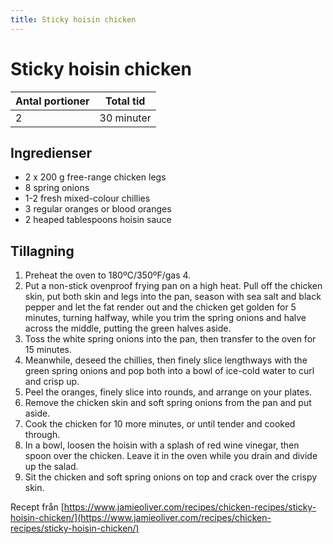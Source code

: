 ```yaml
---
title: Sticky hoisin chicken
---
```

# Sticky hoisin chicken



| Antal portioner       | Total tid         |
| --------------------- | ----------------- |
| 2                     | 30 minuter        |

## Ingredienser
* 2 x 200 g free-range chicken legs
* 8  spring onions
* 1-2  fresh mixed-colour chillies
* 3  regular oranges or blood oranges
* 2 heaped tablespoons hoisin sauce

## Tillagning
<ol class="recipeSteps"><li>Preheat the oven to 180ºC/350ºF/gas 4. </li><li>Put a non-stick ovenproof frying pan on a high heat. Pull off the chicken skin, put both skin and legs into the pan, season with sea salt and black pepper and let the fat render out and the chicken get golden for 5 minutes, turning halfway, while you trim the spring onions and halve across the middle, putting the green halves aside. </li><li>Toss the white spring onions into the pan, then transfer to the oven for 15 minutes. </li><li>Meanwhile, deseed the chillies, then finely slice lengthways with the green spring onions and pop both into a bowl of ice-cold water to curl and crisp up. </li><li>Peel the oranges, finely slice into rounds, and arrange on your plates. </li><li>Remove the chicken skin and soft spring onions from the pan and put aside. </li><li>Cook the chicken for 10 more minutes, or until tender and cooked through. </li><li>In a bowl, loosen the hoisin with a splash of red wine vinegar, then spoon over the chicken. Leave it in the oven while you drain and divide up the salad. </li><li>Sit the chicken and soft spring onions on top and crack over the crispy skin.</li></ol>

Recept från [https://www.jamieoliver.com/recipes/chicken-recipes/sticky-hoisin-chicken/](https://www.jamieoliver.com/recipes/chicken-recipes/sticky-hoisin-chicken/)